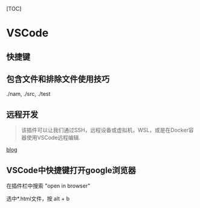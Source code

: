 [TOC]

# VSCode

## 快捷键

## 包含文件和排除文件使用技巧

./nam, ./src, ./test

## 远程开发

> 该插件可以让我们通过SSH，远程设备或虚拟机，WSL，或是在Docker容器使用VSCode远程编辑.

[blog](https://code.visualstudio.com/blogs/2019/05/02/remote-development)

## VSCode中快捷键打开google浏览器

在插件栏中搜索 "open in browser"

选中*.html文件，按 alt + b